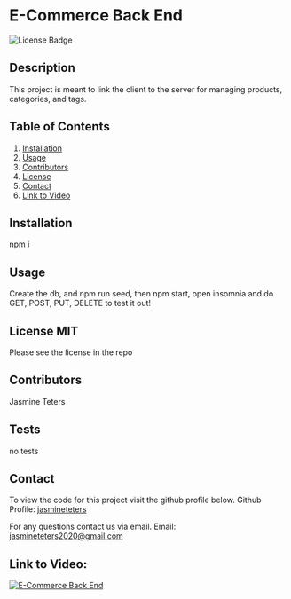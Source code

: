 # E-Commerce Back End

![License Badge](https://img.shields.io/badge/license-MIT-orange.svg)

## Description

This project is meant to link the client to the server for managing products, categories, and tags.

## Table of Contents

1. [Installation](##Installation)
2. [Usage](##Usage)
3. [Contributors](##Contributors)
4. [License](##License)
5. [Contact](##Contact)
6. [Link to Video](#Link-to-Video)

## Installation

npm i

## Usage

Create the db, and npm run seed, then npm start, open insomnia and do GET, POST, PUT, DELETE to test it out!

## License MIT

Please see the license in the repo

## Contributors

Jasmine Teters

## Tests

no tests

## Contact

To view the code for this project visit the github profile below.
Github Profile: [jasmineteters](github.com/jasmineteters)

For any questions contact us via email.
Email: [jasmineteters2020@gmail.com](mailto:jasmineteters2020@gmail.com)

## Link to Video:

[![E-Commerce Back End](https://img.youtube.com/vi/Oibw2KUhnyM/0.jpg)](https://youtu.be/Oibw2KUhnyM "E-Commerce Back End")
